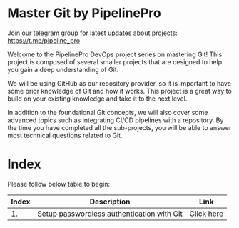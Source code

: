 # Master Git by PipelinePro

Join our telegram group for latest updates about projects: https://t.me/pipeline_pro

Welcome to the PipelinePro DevOps project series on mastering Git! This project is composed of several smaller projects that are designed to help you gain a deep understanding of Git.

We will be using GitHub as our repository provider, so it is important to have some prior knowledge of Git and how it works. This project is a great way to build on your existing knowledge and take it to the next level.

In addition to the foundational Git concepts, we will also cover some advanced topics such as integrating CI/CD pipelines with a repository. By the time you have completed all the sub-projects, you will be able to answer most technical questions related to Git.

# Index

Please follow below table to begin:

| Index | Description                                | Link                                                           |
| ----- | ------------------------------------------ | -------------------------------------------------------------- |
| 1.    | Setup passwordless authentication with Git | [Click here](https://github.com/PipelinePro/1-git/tree/main/1) |
